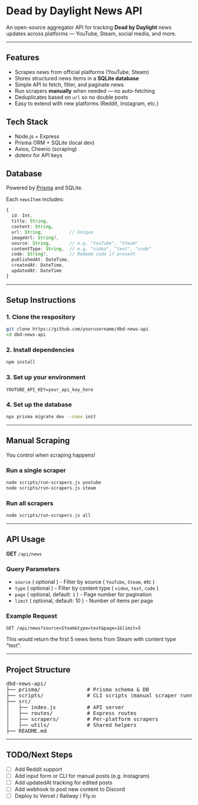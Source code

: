 # Dead by Daylight News API

An open-source aggregator API for tracking **Dead by Daylight** news updates across platforms — YouTube, Steam, social media, and more.

---

## Features

- Scrapes news from official platforms (YouTube, Steam)
- Stores structured news items in a **SQLite database**
- Simple API to fetch, filter, and paginate news
- Run scrapers **manually** when needed — no auto-fetching
- Deduplicates based on `url` so no double posts
- Easy to extend with new platforms (Reddit, Instagram, etc.)

## Tech Stack

- Node.js + Express
- Prisma ORM + SQLite (local dev)
- Axios, Cheerio (scraping)
- dotenv for API keys

## Database

Powered by [Prisma](https://www.prisma.io/) and SQLite.

Each `newsItem` includes:

```ts
{
  id: Int,
  title: String,
  content: String,
  url: String,          // Unique
  imageUrl: String?,
  source: String,       // e.g. "YouTube", "Steam"
  contentType: String,  // e.g. "video", "text", "code"
  code: String?,        // Redeem code if present
  publishedAt: DateTime,
  createdAt: DateTime,
  updatedAt: DateTime
}
```

---

## Setup Instructions

### 1. Clone the respository

```bash
git clone https://github.com/yourusername/dbd-news-api
cd dbd-news-api
```

### 2. Install dependencies

```bash
npm install
```

### 3. Set up your environment

```env
YOUTUBE_API_KEY=your_api_key_here
```

### 4. Set up the database

```bash
npx prisma migrate dev --name init
```

---

## Manual Scraping

You control when scraping happens!

### Run a single scraper

```bash
node scripts/run-scrapers.js youtube
node scripts/run-scrapers.js steam
```

### Run all scrapers

```bash
node scripts/run-scrapers.js all
```

---

## API Usage

<b>GET</b> `/api/news`

### Query Parameters
- `source` ( optional ) - Filter by source ( `YouTube`, `Steam`, etc )
- `type` ( optional ) - Filter by content type ( `video`, `text`, `code` )
- `page` ( optional, default: `1` ) - Page number for pagination
- `limit` ( optional, default: 10 ) - Number of items per page

### Example Request

```http
GET /api/news?source=Steam&type=text&page=1&limit=5
```

This would return the first 5 news items from Steam with content type "text".

---

## Project Structure

<pre>
dbd-news-api/
├── prisma/               # Prisma schema & DB
├── scripts/              # CLI scripts (manual scraper runner)
├── src/
│   ├── index.js          # API server
│   ├── routes/           # Express routes
│   ├── scrapers/         # Per-platform scrapers
│   ├── utils/            # Shared helpers
├── README.md
</pre>

---

## TODO/Next Steps
- [ ] Add Reddit support
- [ ] Add input form or CLI for manual posts (e.g. Instagram)
- [ ] Add updatedAt tracking for edited posts
- [ ] Add webhook to post new content to Discord
- [ ] Deploy to Vercel / Railway / Fly.io

